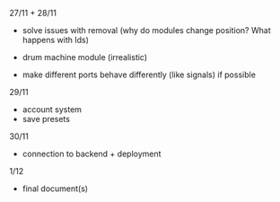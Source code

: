 27/11 + 28/11
* solve issues with removal (why do modules change position? What happens with Ids)
* drum machine module (irrealistic)

* make different ports behave differently (like signals) if possible

29/11
* account system
* save presets

30/11 
* connection to backend + deployment

1/12 
* final document(s)